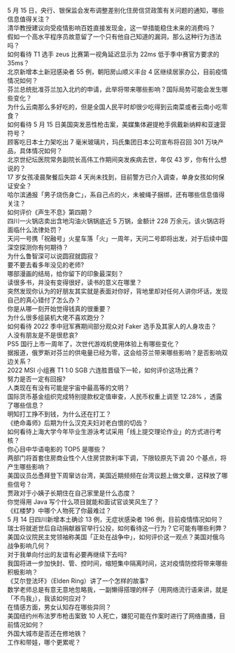 5 月 15 日，央行、银保监会发布调整差别化住房信贷政策有关问题的通知，哪些信息值得关注？  
清华教授建议向受疫情影响百姓直接发现金，这一举措能稳住未来的消费吗？  
假如一个高水平程序员故意留了一个只有他自己知道的漏洞，那么这种行为违法吗？  
如何看待 T1 选手 zeus 比赛第一视角延迟显示为 22ms 低于季中赛官方要求的 35ms？  
北京新增本土新冠感染者 55 例，朝阳房山顺义丰台 4 区继续居家办公，目前疫情情况如何？  
芬兰总统批准芬兰加入北约的申请，此举将带来哪些影响？国际局势可能会发生哪些变化？  
为什么云南那么多好吃的，但是全国人民平时却很少吃得到云南菜或者云南小吃零食？  
如何看待 5 月 15 日美国突发恶性枪击案，美媒集体避提枪手佩戴新纳粹和亚速营符号？  
顾客吃日本士力架吃出 7 毫米玻璃片，玛氏集团日本公司宣布将召回 301 万块产品，具体情况如何？  
北京世纪坛医院常务副院长高伟工作期间突发疾病去世，年仅 43 岁，你有什么想说的？  
17 岁女孩凌晨聚餐后失踪 4 天尚未找到，目前警方已介入调查，单身女孩如何保证安全？  
哈尔滨通报「男子烧伤身亡」，系自己点的火，未被绳子捆绑，还有哪些信息值得关注？  
如何评价《声生不息》第四期？  
四川一火锅店卖出含地沟油火锅锅底近 5 万锅，金额计 228 万余元，该火锅店将面临什么法律处罚？  
天问一号携「祝融号」火星车落「火」一周年，天问二号即将出发，对于后续中国深空探测你有何期待？  
为什么鲁智深可以说圆寂就圆寂？  
要不要去看多年没见的老师?  
哪部漫画的结局，给你留下的印象最深刻？  
读很多书，并没有变得很好，读书的意义在哪里？  
突然发现你认为的好朋友其实就是表面对你好，背地里却对任何人讲你坏话，发现自己的真心错付了怎么办？  
你是从哪一刻开始觉得钱真的很重要？  
为什么很多组装机大佬不喜欢跑分？  
如何看待 2022 季中冠军赛期间部分观众对 Faker 选手及其家人的人身攻击？  
人没有朋友是不是很悲哀?  
PS5 国行上市一周年了，次世代游戏机使用体验上有哪些变化？  
据报道，俄罗斯对芬兰的供电量已经为零，这会给芬兰带来哪些影响？是否影响双边关系？  
2022 MSI 小组赛 T1 1:0 SGB 六连胜晋级下一轮，如何评价这场比赛？  
努力是否一定有回报?  
人类现在有没有可能是宇宙中最高等的文明？  
国际货币基金组织完成特别提款权定值审查，人民币权重上调至 12.28% ，透露了哪些信息？  
明知打工挣不到钱，为什么还在打工？  
《绝命毒师》后期为什么汉克夫妇对老白恨的切齿？  
如何看待上海大学今年毕业生游泳考试采用「线上提交理论作业」的方式进行考核？  
你心目中华语电影的 TOP5 是哪些？  
两部门将首套住房商业性个人住房贷款利率下调，下限较原先下调 20 个基点，将产生哪些影响？  
美国议员怂恿拜登下周窜访台湾，美国近期频频在台湾议题上做文章，这释放了哪些信号？  
贾政对于小姨子长期住在自己家里是什么态度？  
你觉得用 Java 写个什么项目就能和面试官谈笑风生了？  
《红楼梦》中哪个人物死了你最难过？  
5 月 14 日四川新增本土确诊 13 例，无症状感染者 196 例，目前疫情情况如何？  
瑞士将就逝世后自动捐献器官举行公投，如何看待这一行为？它可能有哪些利弊？  
美国众议院民主党领袖称美国「正处在战争中」，如何评价这一观点？美国对俄乌战争影响几何？  
对于我单向付出的友谊有必要再继续下去吗?  
我国将进一步加快封、管、控时间，缩短集中隔离时间，这对疫情防控将带来哪些积极影响？  
《艾尔登法环》（Elden Ring）讲了一个怎样的故事?  
数学老师总是有意无意地忽略我，一副懒得搭理的样子（用网络流行语来讲，就是「不鸟我」），我该如何应对？  
在情感方面，男女认知存在哪些异同？  
美国纽约州布法罗市枪击案致 10 人死亡，嫌犯可能在作案时进行了网络直播，目前情况如何？  
外国大城市是否还在修地铁？  
工作和带娃，哪个更累呢？  
